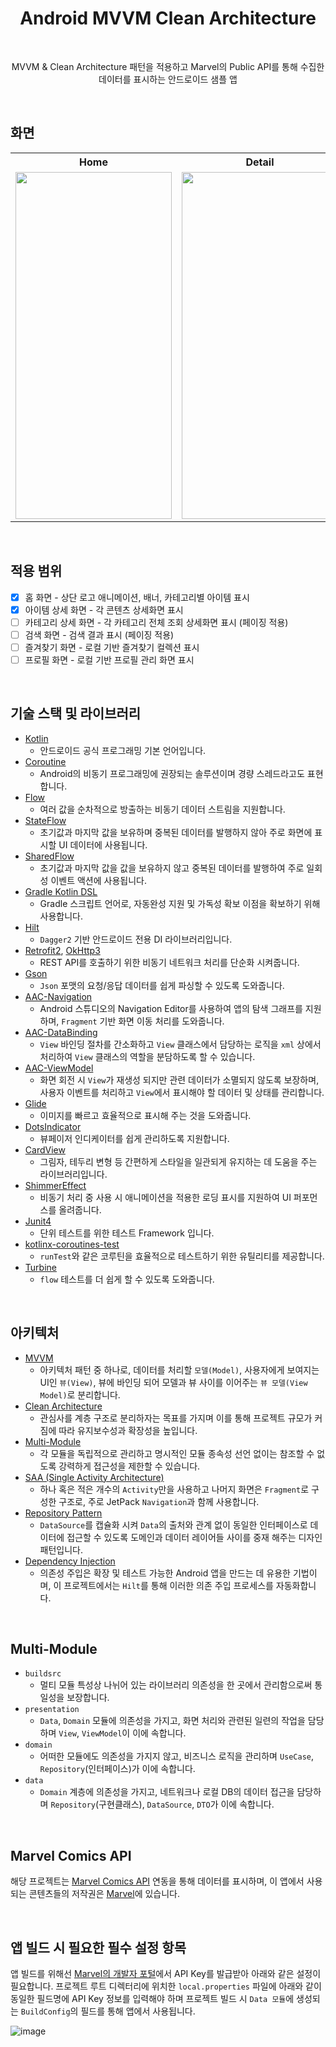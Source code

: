<h1 align="center">Android MVVM Clean Architecture</h1><br>
<p align="center">
MVVM & Clean Architecture 패턴을 적용하고 Marvel의 Public API를 통해 수집한 데이터를 표시하는 안드로이드 샘플 앱
</p>
<br>

## 화면
<table>  
  <th>Home</th>
  <th>Detail</th>
  <tr>
    <td>
      <img src="https://github.com/Gun-HelloWorld/Android_MVVM_CleanArchitecture/assets/129313980/d15f3b15-b53a-41a9-a42e-da28d48b1b90" width="250" height="555"/>
    </td>
    <td>
      <img src="https://github.com/Gun-HelloWorld/Android_MVVM_CleanArchitecture/assets/129313980/0131a890-219e-4e9b-b821-040698abc09d" width="250" height="555"/>
    </td>
  </tr>
</table>

<br>

## 적용 범위
- [x] 홈 화면 - 상단 로고 애니메이션, 배너, 카테고리별 아이템 표시
- [x] 아이템 상세 화면 - 각 콘텐츠 상세화면 표시
- [ ] 카테고리 상세 화면 - 각 카테고리 전체 조회 상세화면 표시 (페이징 적용)
- [ ] 검색 화면 - 검색 결과 표시 (페이징 적용)
- [ ] 즐겨찾기 화면 - 로컬 기반 즐겨찾기 컬렉션 표시
- [ ] 프로필 화면 - 로컬 기반 프로필 관리 화면 표시

<br>

## 기술 스택 및 라이브러리
* [Kotlin](https://kotlinlang.org/)
  - 안드로이드 공식 프로그래밍 기본 언어입니다.
* [Coroutine](https://kotlinlang.org/docs/coroutines-overview.html) 
  - Android의 비동기 프로그래밍에 권장되는 솔루션이며 경량 스레드라고도 표현합니다.
* [Flow](https://kotlinlang.org/docs/flow.html) 
  - 여러 값을 순차적으로 방출하는 비동기 데이터 스트림을 지원합니다.
* [StateFlow](https://kotlinlang.org/api/kotlinx.coroutines/kotlinx-coroutines-core/kotlinx.coroutines.flow/-state-flow/) 
  - 초기값과 마지막 값을 보유하며 중복된 데이터를 발행하지 않아 주로 화면에 표시할 UI 데이터에 사용됩니다.
* [SharedFlow](https://kotlinlang.org/api/kotlinx.coroutines/kotlinx-coroutines-core/kotlinx.coroutines.flow/-shared-flow/) 
  - 초기값과 마지막 값을 값을 보유하지 않고 중복된 데이터를 발행하여 주로 일회성 이벤트 액션에 사용됩니다.
* [Gradle Kotlin DSL](https://docs.gradle.org/current/userguide/kotlin_dsl.html#kotlin_dsl)
  - Gradle 스크립트 언어로, 자동완성 지원 및 가독성 확보 이점을 확보하기 위해 사용합니다.
* [Hilt](https://dagger.dev/hilt/)
  - `Dagger2` 기반 안드로이드 전용 DI 라이브러리입니다.
* [Retrofit2](https://square.github.io/retrofit/), [OkHttp3](https://square.github.io/okhttp/) 
  - REST API를 호출하기 위한 비동기 네트워크 처리를 단순화 시켜줍니다.
* [Gson](https://github.com/google/gson) 
  - `Json` 포맷의 요청/응답 데이터를 쉽게 파싱할 수 있도록 도와줍니다.
* [AAC-Navigation](https://developer.android.com/guide/navigation) 
  - Android 스튜디오의 Navigation Editor를 사용하여 앱의 탐색 그래프를 지원하며, `Fragment` 기반 화면 이동 처리를 도와줍니다.
* [AAC-DataBinding](https://developer.android.com/topic/libraries/data-binding?hl=ko)
  - `View` 바인딩 절차를 간소화하고 `View` 클래스에서 담당하는 로직을 `xml` 상에서 처리하여 `View` 클래스의 역할을 분담하도록 할 수 있습니다.
* [AAC-ViewModel](https://developer.android.com/topic/libraries/architecture/viewmodel)
  - 화면 회전 시 `View`가 재생성 되지만 관련 데이터가 소멸되지 않도록 보장하며, 사용자 이벤트를 처리하고 `View`에서 표시해야 할 데이터 및 상태를 관리합니다.
* [Glide](https://github.com/bumptech/glide)
  - 이미지를 빠르고 효율적으로 표시해 주는 것을 도와줍니다.
* [DotsIndicator](https://github.com/tommybuonomo/dotsindicator)
  - 뷰페이저 인디케이터를 쉽게 관리하도록 지원합니다.
* [CardView](https://developer.android.com/guide/topics/ui/layout/cardview)
  - 그림자, 테두리 변형 등 간편하게 스타일을 일관되게 유지하는 데 도움을 주는 라이브러리입니다.
* [ShimmerEffect](https://github.com/facebook/shimmer-android)
  - 비동기 처리 중 사용 시 애니메이션을 적용한 로딩 표시를 지원하여 UI 퍼포먼스를 올려줍니다.
* [Junit4](https://github.com/junit-team/junit4)
  - 단위 테스트를 위한 테스트 Framework 입니다.
* [kotlinx-coroutines-test](https://github.com/Kotlin/kotlinx.coroutines/tree/master/kotlinx-coroutines-test)
  - `runTest`와 같은 코루틴을 효율적으로 테스트하기 위한 유틸리티를 제공합니다. 
* [Turbine]()
  - `flow` 테스트를 더 쉽게 할 수 있도록 도와줍니다.

<br>

## 아키텍처
* [MVVM](https://ko.wikipedia.org/wiki/%EB%AA%A8%EB%8D%B8-%EB%B7%B0-%EB%B7%B0%EB%AA%A8%EB%8D%B8)
  - 아키텍처 패턴 중 하나로, 데이터를 처리할 `모델(Model)`, 사용자에게 보여지는 UI인 `뷰(View)`, 뷰에 바인딩 되어 모델과 뷰 사이를 이어주는 `뷰 모델(View Model)`로 분리합니다.
* [Clean Architecture](https://blog.cleancoder.com/uncle-bob/2012/08/13/the-clean-architecture.html)
  - 관심사를 계층 구조로 분리하자는 목표를 가지며 이를 통해 프로젝트 규모가 커짐에 따라 유지보수성과 확장성을 높입니다.
* [Multi-Module](https://developer.android.com/topic/modularization)
  - 각 모듈을 독립적으로 관리하고 명시적인 모듈 종속성 선언 없이는 참조할 수 없도록 강력하게 접근성을 제한할 수 있습니다.
* [SAA (Single Activity Architecture)](https://www.youtube.com/watch?v=2k8x8V77CrU)
  - 하나 혹은 적은 개수의 `Activity`만을 사용하고 나머지 화면은 `Fragment`로 구성한 구조로, 주로 JetPack `Navigation`과 함께 사용합니다.
* [Repository Pattern](https://developer.android.com/codelabs/basic-android-kotlin-training-repository-pattern)
  - `DataSource`를 캡슐화 시켜 `Data`의 출처와 관계 없이 동일한 인터페이스로 데이터에 접근할 수 있도록 도메인과 데이터 레이어들 사이를 중재 해주는 디자인 패턴입니다.
* [Dependency Injection](https://developer.android.com/training/dependency-injection)
  - 의존성 주입은 확장 및 테스트 가능한 Android 앱을 만드는 데 유용한 기법이며, 이 프로젝트에서는 `Hilt`를 통해 이러한 의존 주입 프로세스를 자동화합니다.

<br>

## Multi-Module
* `buildsrc`
  - 멀티 모듈 특성상 나뉘어 있는 라이브러리 의존성을 한 곳에서 관리함으로써 통일성을 보장합니다.
* `presentation`
  - `Data`, `Domain` 모듈에 의존성을 가지고, 화면 처리와 관련된 일련의 작업을 담당하며 `View`, `ViewModel`이 이에 속합니다.
* `domain`
  - 어떠한 모듈에도 의존성을 가지지 않고, 비즈니스 로직을 관리하며 `UseCase`, `Repository`(인터페이스)가 이에 속합니다.
* `data`
  - `Domain` 계층에 의존성을 가지고, 네트워크나 로컬 DB의 데이터 접근을 담당하며 `Repository`(구현클래스), `DataSource`, `DTO`가 이에 속합니다.

<br>

## Marvel Comics API
해당 프로젝트는 [Marvel Comics API](https://developer.marvel.com/docs) 연동을 통해 데이터를 표시하며, 이 앱에서 사용되는 콘텐츠들의 저작권은 [Marvel](https://www.marvel.com)에 있습니다.

<br>

## 앱 빌드 시 필요한 필수 설정 항목
앱 빌드를 위해선 [Marvel의 개발자 포털](https://developer.marvel.com)에서 API Key를 발급받아 아래와 같은 설정이 필요합니다.
프로젝트 루트 디렉터리에 위치한 `local.properties` 파일에 아래와 같이 동일한 필드명에 API Key 정보를 입력해야 하며
프로젝트 빌드 시 `Data 모듈`에 생성되는 `BuildConfig`의  필드를 통해 앱에서 사용됩니다.

![image](https://github.com/Gun-HelloWorld/Android_MVVM_CleanArchitecture/assets/129313980/661b3995-115d-4f17-8aa3-0c5a7ea13f43)

<br>
